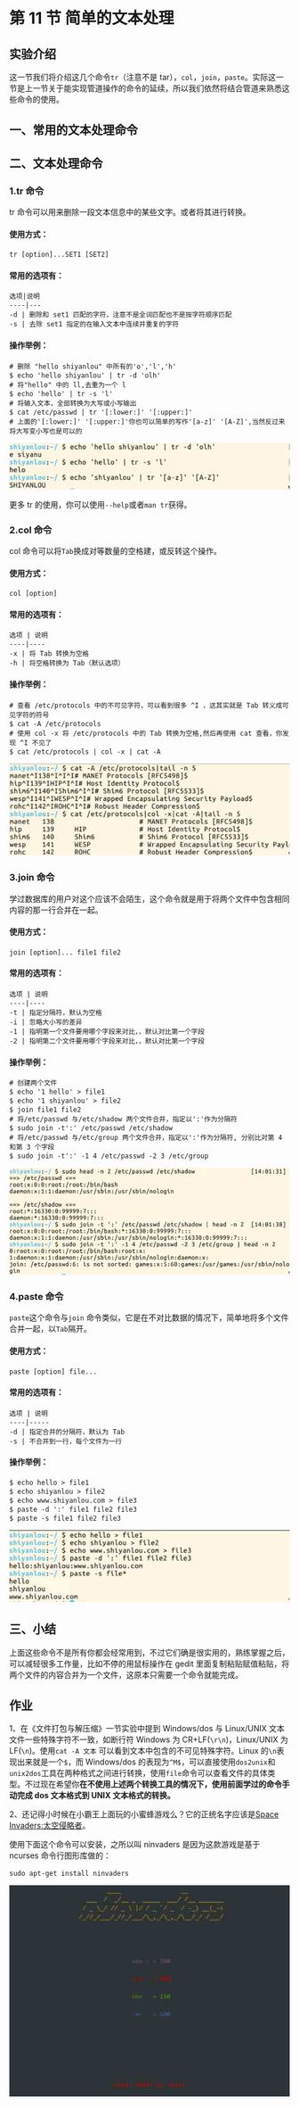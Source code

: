 # 第 11 节 简单的文本处理

## 实验介绍

这一节我们将介绍这几个命令`tr`（注意不是 tar），`col`，`join`，`paste`。实际这一节是上一节关于能实现管道操作的命令的延续，所以我们依然将结合管道来熟悉这些命令的使用。

## 一、常用的文本处理命令

## 二、文本处理命令

### 1.tr 命令

tr 命令可以用来删除一段文本信息中的某些文字。或者将其进行转换。

#### 使用方式：

```
tr [option]...SET1 [SET2] 
```

#### 常用的选项有：

```
选项|说明
----|---
-d | 删除和 set1 匹配的字符，注意不是全词匹配也不是按字符顺序匹配
-s | 去除 set1 指定的在输入文本中连续并重复的字符
```

#### 操作举例：

```
# 删除 "hello shiyanlou" 中所有的'o','l','h'
$ echo 'hello shiyanlou' | tr -d 'olh'
# 将"hello" 中的 ll,去重为一个 l
$ echo 'hello' | tr -s 'l'
# 将输入文本，全部转换为大写或小写输出
$ cat /etc/passwd | tr '[:lower:]' '[:upper:]'
# 上面的'[:lower:]' '[:upper:]'你也可以简单的写作'[a-z]' '[A-Z]',当然反过来将大写变小写也是可以的 
```

![](img/md04173379-1.jpg)

更多 tr 的使用，你可以使用`--help`或者`man tr`获得。

### 2.col 命令

col 命令可以将`Tab`换成对等数量的空格建，或反转这个操作。

#### 使用方式：

```
col [option] 
```

#### 常用的选项有：

```
选项 | 说明
----|----
-x | 将 Tab 转换为空格
-h | 将空格转换为 Tab（默认选项）
```

#### 操作举例：

```
# 查看 /etc/protocols 中的不可见字符，可以看到很多 ^I ，这其实就是 Tab 转义成可见字符的符号
$ cat -A /etc/protocols
# 使用 col -x 将 /etc/protocols 中的 Tab 转换为空格,然后再使用 cat 查看，你发现 ^I 不见了
$ cat /etc/protocols | col -x | cat -A 
```

![](img/md04173379-2.jpg)

### 3.join 命令

学过数据库的用户对这个应该不会陌生，这个命令就是用于将两个文件中包含相同内容的那一行合并在一起。

#### 使用方式：

```
join [option]... file1 file2 
```

#### 常用的选项有：

```
选项 | 说明
----|----
-t | 指定分隔符，默认为空格
-i | 忽略大小写的差异
-1 | 指明第一个文件要用哪个字段来对比，，默认对比第一个字段
-2 | 指明第二个文件要用哪个字段来对比，，默认对比第一个字段
```

#### 操作举例：

```
# 创建两个文件
$ echo '1 hello' > file1
$ echo '1 shiyanlou' > file2
$ join file1 file2
# 将/etc/passwd 与/etc/shadow 两个文件合并，指定以':'作为分隔符
$ sudo join -t':' /etc/passwd /etc/shadow
# 将/etc/passwd 与/etc/group 两个文件合并，指定以':'作为分隔符, 分别比对第 4 和第 3 个字段
$ sudo join -t':' -1 4 /etc/passwd -2 3 /etc/group 
```

![](img/md04173379-3.jpg)

### 4.paste 命令

`paste`这个命令与`join` 命令类似，它是在不对比数据的情况下，简单地将多个文件合并一起，以`Tab`隔开。

#### 使用方式：

```
paste [option] file... 
```

#### 常用的选项有：

```
选项 | 说明
----|-----
-d | 指定合并的分隔符，默认为 Tab
-s | 不合并到一行，每个文件为一行
```

#### 操作举例：

```
$ echo hello > file1
$ echo shiyanlou > file2
$ echo www.shiyanlou.com > file3
$ paste -d ':' file1 file2 file3
$ paste -s file1 file2 file3 
```

![](img/md04173379-4.jpg)

## 三、小结

上面这些命令不是所有你都会经常用到，不过它们确是很实用的，熟练掌握之后，可以减轻很多工作量，比如不停的用鼠标操作在 gedit 里面复制粘贴赋值粘贴，将两个文件的内容合并为一个文件，这原本只需要一个命令就能完成。

## 作业

1、在《文件打包与解压缩》一节实验中提到 Windows/dos 与 Linux/UNIX 文本文件一些特殊字符不一致，如断行符 Windows 为 CR+LF(`\r\n`)，Linux/UNIX 为 LF(`\n`)。使用`cat -A 文本` 可以看到文本中包含的不可见特殊字符。Linux 的`\n`表现出来就是一个`$`，而 Windows/dos 的表现为`^M$`，可以直接使用`dos2unix`和`unix2dos`工具在两种格式之间进行转换，使用`file`命令可以查看文件的具体类型。不过现在希望你**在不使用上述两个转换工具的情况下，使用前面学过的命令手动完成 dos 文本格式到 UNIX 文本格式的转换。**

2、还记得小时候在小霸王上面玩的小蜜蜂游戏么？它的正统名字应该是[Space Invaders:太空侵略者](http://en.wikipedia.org/wiki/Space_Invaders)。

使用下面这个命令可以安装，之所以叫 ninvaders 是因为这款游戏是基于 ncurses 命令行图形库做的：

```
sudo apt-get install ninvaders 
```

![](img/md0417337invaders.jpg)